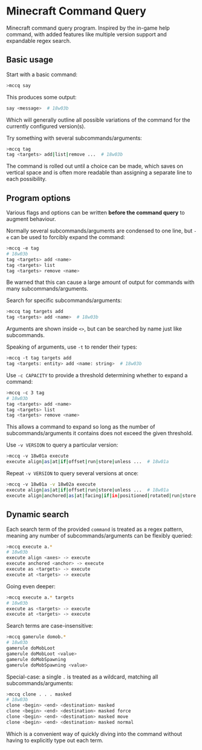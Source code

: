 # Minecraft Command Query
Minecraft command query program. Inspired by the in-game help command, with added features like multiple version support and expandable regex search.

## Basic usage
Start with a basic command:
```bash
>mccq say
```

This produces some output:
```bash
say <message>  # 18w03b
```
Which will generally outline all possible variations of the command for the currently configured version(s).

Try something with several subcommands/arguments:
```bash
>mccq tag
tag <targets> add|list|remove ...  # 18w03b
```
The command is rolled out until a choice can be made, which saves on vertical space and is often more readable than assigning a separate line to each possibility.

## Program options
Various flags and options can be written **before the command query** to augment behaviour.

Normally several subcommands/arguments are condensed to one line, but `-e` can be used to forcibly expand the command:
```bash
>mccq -e tag
# 18w03b
tag <targets> add <name>
tag <targets> list
tag <targets> remove <name>
```
Be warned that this can cause a large amount of output for commands with many subcommands/arguments.

Search for specific subcommands/arguments:
```bash
>mccq tag targets add
tag <targets> add <name>  # 18w03b
```
Arguments are shown inside `<>`, but can be searched by name just like subcommands.

Speaking of arguments, use `-t` to render their types:
```bash
>mccq -t tag targets add
tag <targets: entity> add <name: string>  # 18w03b
```

Use `-c CAPACITY` to provide a threshold determining whether to expand a command:
```bash
>mccq -c 3 tag
# 18w03b
tag <targets> add <name>
tag <targets> list
tag <targets> remove <name>
```
This allows a command to expand so long as the number of subcommands/arguments it contains does not exceed the given threshold.

Use `-v VERSION` to query a particular version:
```bash
>mccq -v 18w01a execute
execute align|as|at|if|offset|run|store|unless ...  # 18w01a
```

Repeat `-v VERSION` to query several versions at once:
```bash
>mccq -v 18w01a -v 18w02a execute
execute align|as|at|if|offset|run|store|unless ...  # 18w01a
execute align|anchored|as|at|facing|if|in|positioned|rotated|run|store|unless ...  # 18w02a
```

## Dynamic search
Each search term of the provided `command` is treated as a regex pattern, meaning any number of subcommands/arguments can be flexibly queried:
```bash
>mccq execute a.*
# 18w03b
execute align <axes> -> execute
execute anchored <anchor> -> execute
execute as <targets> -> execute
execute at <targets> -> execute
```

Going even deeper:
```bash
>mccq execute a.* targets
# 18w03b
execute as <targets> -> execute
execute at <targets> -> execute
```

Search terms are case-insensitive:
```bash
>mccq gamerule domob.*
# 18w03b
gamerule doMobLoot
gamerule doMobLoot <value>
gamerule doMobSpawning
gamerule doMobSpawning <value>
```

Special-case: a single `.` is treated as a wildcard, matching all subcommands/arguments:
```bash
>mccq clone . . . masked
# 18w03b
clone <begin> <end> <destination> masked
clone <begin> <end> <destination> masked force
clone <begin> <end> <destination> masked move
clone <begin> <end> <destination> masked normal
```
Which is a convenient way of quickly diving into the command without having to explicitly type out each term.
